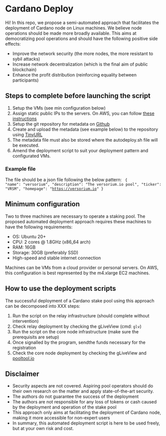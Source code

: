 # Cardano Deploy
Hi! In this repo, we propose a semi-automated approach that facilitates the deployment of Cardano node on Linux machines. We believe node operations should be made more broadly available. This aims at democratizing pool operations and should have the following positive side effects:
- Improve the network security (the more nodes, the more resistant to sybil attacks)
- Increase network decentralization (which is the final aim of public blockchain)
- Enhance the profit distribution (reinforcing equality between participants)

## Steps to complete before launching the script
1. Setup the VMs (see min configuration below)
2. Assign static public IPs to the servers. On AWS, you can follow [these instructions](https://aws.amazon.com/premiumsupport/knowledge-center/ec2-associate-static-public-ip/?nc1=h_ls)
3. Setup the git repository for metadata on [Github](https://github.com/)
4. Create and upload the metadata (see example below) to the repository using [TinyURL](https://tinyurl.com/app)
5. The metadata file must also be stored where the autodeploy.sh file will be executed.
6. Amend the deployment script to suit your deployment pattern and configurated VMs.

### Example file
The file should be a json file following the below pattern:
<code>
{
  "name": "versorium",
  "description": "The versorium.io pool",
  "ticker": "VRSM",
  "homepage": "https://versorium.io"
}
</code>

## Minimum configuration
Two to three machines are necessary to operate a staking pool. 
The proposed automated deployment approach requires these machines to have the following requirements:

- OS: Ubuntu 20+
- CPU: 2 cores @ 1.8GHz (x86_64 arch)
- RAM: 16GB
- Storage: 30GB (preferably SSD)
- High-speed and stable internet connection

Machines can be VMs from a cloud provider or personal servers. 
On AWS, this configuration is best represented by the m4.xlarge EC2 machines.

## How to use the deployment scripts
The successful deployment of a Cardano stake pool using this approach can be decomposed into XXX steps:
1. Run the script on the relay infrastructure (should complete without intervention)
2. Check relay deployment by checking the gLiveView (cmd: <code>glv</code>)
3. Run the script on the core node infrastructure (make sure the prerequisits are setup)
4. Once signalled by the program, sendthe funds necessary for the registration
5. Check the core node deployment by checking the gLiveView and [pooltool.io](https://pooltool.io/)

## Disclaimer
- Security aspects are not covered. Aspiring pool operators should do their own research on the matter and apply state-of-the-art security.
- The authors do not guarantee the success of the deployment
- The authors are not responsible for any loss of tokens or cash caused by the deployment and operation of the stake pool
- This approach only aims at facilitating the deployment of Cardano node, making it more accessible for non-expert users
- In summary, this automated deployment script is here to be used freely, but at your own risk and cost. 
